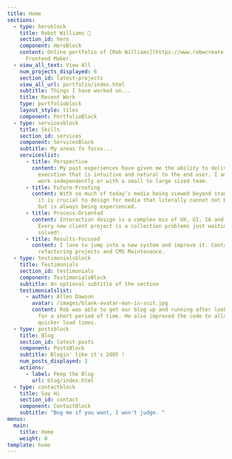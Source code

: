 ```yaml
---
title: Home
sections:
  - type: heroblock
    title: Robot Williams 🤖
    section_id: hero
    component: HeroBlock
    content: Online portfolio of [Rob Williams](https://www.robwcreate.com/about/).
      Frontend Maker.
  - view_all_text: View All
    num_projects_displayed: 6
    section_id: latest-projects
    view_all_url: portfolio/index.html
    subtitle: Things I have worked on...
    title: Recent Work
    type: portfolioblock
    layout_style: tiles
    component: PortfolioBlock
  - type: servicesblock
    title: Skills
    section_id: services
    component: ServicesBlock
    subtitle: My areas fo focus...
    serviceslist:
      - title: Perspective
        content: My past experiences have given me the ability to deliver a final
          execution that is intuitive and natural to the end user. I am able to
          work independently or with a small to large sized team.
      - title: Future-Proofing
        content: With so much of today’s media being viewed beyond standard device size,
          it is crucial to design for media that literally cannot not be seen,
          but is always being experienced.
      - title: Process-Oriented
        content: Interaction design is a complex mix of UX, UI, IA and unique use cases.
          Every new client project is a collection problems just waiting to be
          solved!
      - title: Results-Focused
        content: I love to jump into a new system and improve it. Contact me for
          refactoring projects and CMS Maintenance.
  - type: testimonialsblock
    title: Testimonials
    section_id: testimonials
    component: TestimonialsBlock
    subtitle: An optional subtitle of the section
    testimonialslist:
      - author: Allen Dawson
        avatar: /images/blank-avatar-man-in-suit.jpg
        content: Rob was able to get our blog up and running after looking at the issue
          for a short period of time. He also improved the code to allow a
          quicker load times.
  - type: postsblock
    title: Blog
    section_id: latest-posts
    component: PostsBlock
    subtitle: Blogin' like it's 2005 !
    num_posts_displayed: 2
    actions:
      - label: Peep the Blog
        url: blog/index.html
  - type: contactblock
    title: Say Hi
    section_id: contact
    component: ContactBlock
    subtitle: "Bug me if you want, I won't judge. "
menus:
  main:
    title: Home
    weight: 0
template: home
---
```

